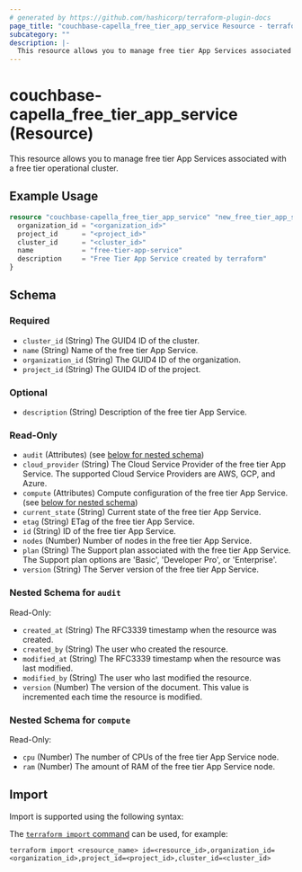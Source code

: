 ```yaml
---
# generated by https://github.com/hashicorp/terraform-plugin-docs
page_title: "couchbase-capella_free_tier_app_service Resource - terraform-provider-couchbase-capella"
subcategory: ""
description: |-
  This resource allows you to manage free tier App Services associated with a free tier operational cluster.
---
```


# couchbase-capella_free_tier_app_service (Resource)

This resource allows you to manage free tier App Services associated with a free tier operational cluster.

## Example Usage

```terraform
resource "couchbase-capella_free_tier_app_service" "new_free_tier_app_service" {
  organization_id = "<organization_id>"
  project_id      = "<project_id>"
  cluster_id      = "<cluster_id>"
  name            = "free-tier-app-service"
  description     = "Free Tier App Service created by terraform"
}
```

<!-- schema generated by tfplugindocs -->
## Schema

### Required

- `cluster_id` (String) The GUID4 ID of the cluster.
- `name` (String) Name of the free tier App Service.
- `organization_id` (String) The GUID4 ID of the organization.
- `project_id` (String) The GUID4 ID of the project.

### Optional

- `description` (String) Description of the free tier App Service.

### Read-Only

- `audit` (Attributes) (see [below for nested schema](#nestedatt--audit))
- `cloud_provider` (String) The Cloud Service Provider of the free tier App Service. The supported Cloud Service Providers are AWS, GCP, and Azure.
- `compute` (Attributes) Compute configuration of the free tier App Service. (see [below for nested schema](#nestedatt--compute))
- `current_state` (String) Current state of the free tier App Service.
- `etag` (String) ETag of the free tier App Service.
- `id` (String) ID of the free tier App Service.
- `nodes` (Number) Number of nodes in the free tier App Service.
- `plan` (String) The Support plan associated with the free tier App Service. The Support plan options are 'Basic', 'Developer Pro', or 'Enterprise'.
- `version` (String) The Server version of the free tier App Service.

<a id="nestedatt--audit"></a>
### Nested Schema for `audit`

Read-Only:

- `created_at` (String) The RFC3339 timestamp when the resource was created.
- `created_by` (String) The user who created the resource.
- `modified_at` (String) The RFC3339 timestamp when the resource was last modified.
- `modified_by` (String) The user who last modified the resource.
- `version` (Number) The version of the document. This value is incremented each time the resource is modified.


<a id="nestedatt--compute"></a>
### Nested Schema for `compute`

Read-Only:

- `cpu` (Number) The number of CPUs of the free tier App Service node.
- `ram` (Number) The amount of RAM of the free tier App Service node.

## Import

Import is supported using the following syntax:

The [`terraform import` command](https://developer.hashicorp.com/terraform/cli/commands/import) can be used, for example:

```shell
terraform import <resource_name> id=<resource_id>,organization_id=<organization_id>,project_id=<project_id>,cluster_id=<cluster_id>
```
